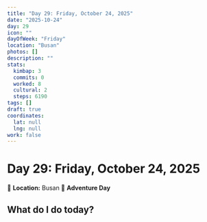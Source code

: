 ```yaml
---
title: "Day 29: Friday, October 24, 2025"
date: "2025-10-24"
day: 29
icon: ""
dayOfWeek: "Friday"
location: "Busan"
photos: []
description: ""
stats:
  kimbap: 3
  commits: 0
  worked: 8
  cultural: 2
  steps: 6190
tags: []
draft: true
coordinates:
  lat: null
  lng: null
work: false
---
```

# Day 29: Friday, October 24, 2025

📍 **Location:** Busan
🎒 **Adventure Day**

## What do I do today?


